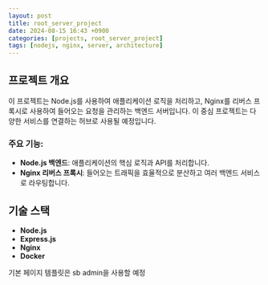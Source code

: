 ```yaml
---
layout: post
title: root_server_project
date: 2024-08-15 16:43 +0900
categories: [projects, root_server_project]
tags: [nodejs, nginx, server, architecture]
---
```

## 프로젝트 개요

이 프로젝트는 Node.js를 사용하여 애플리케이션 로직을 처리하고, Nginx를 리버스 프록시로 사용하여 들어오는 요청을 관리하는 백엔드 서버입니다. 이 중심 프로젝트는 다양한 서비스를 연결하는 허브로 사용될 예정입니다.

### 주요 기능:
- **Node.js 백엔드**: 애플리케이션의 핵심 로직과 API를 처리합니다.
- **Nginx 리버스 프록시**: 들어오는 트래픽을 효율적으로 분산하고 여러 백엔드 서비스로 라우팅합니다.

## 기술 스택


- **Node.js**
- **Express.js**
- **Nginx**
- **Docker**


기본 페이지 템플릿은 sb admin을 사용할 예정



